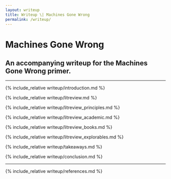 ```yaml
---
layout: writeup
title: Writeup \| Machines Gone Wrong
permalink: /writeup/
---
```


# Machines Gone Wrong

## An accompanying writeup for the Machines Gone Wrong primer.

<dt-byline></dt-byline>

---

{% include_relative writeup/introduction.md %}

{% include_relative writeup/litreview.md %}

{% include_relative writeup/litreview_principles.md %}

{% include_relative writeup/litreview_academic.md %}

{% include_relative writeup/litreview_books.md %}

{% include_relative writeup/litreview_explorables.md %}

{% include_relative writeup/takeaways.md %}

{% include_relative writeup/conclusion.md %}

---

{% include_relative writeup/references.md %}